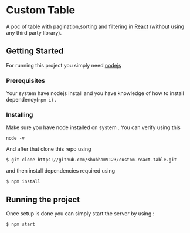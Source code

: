 # Custom Table
A poc of table  with pagination,sorting and filtering in [React](https://reactjs.org/) (without using any third party library).

## Getting Started

For running this project you simply need [nodejs](https://nodejs.org)

### Prerequisites

Your system have nodejs install and you have knowledge of how to install dependency(```npm i```) .


### Installing

Make sure you have node installed on system . You can verify using this

```
node -v
```

And after that clone this repo using 

```
$ git clone https://github.com/shubhamV123/custom-react-table.git
```


and then install dependencies required using

```
$ npm install

```


## Running the project

Once setup is done you can simply start the server by using : 

```
$ npm start
```




